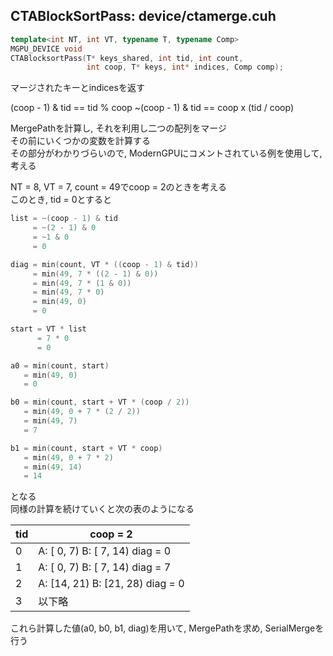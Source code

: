 ## CTABlockSortPass: device/ctamerge.cuh

```C++
template<int NT, int VT, typename T, typename Comp>
MGPU_DEVICE void
CTABlocksortPass(T* keys_shared, int tid, int count,
                 int coop, T* keys, int* indices, Comp comp);
```

マージされたキーとindicesを返す  

(coop - 1) & tid  == tid % coop
~(coop - 1) & tid == coop x (tid / coop)

MergePathを計算し, それを利用し二つの配列をマージ  
その前にいくつかの変数を計算する  
その部分がわかりづらいので, ModernGPUにコメントされている例を使用して, 考える  

NT = 8, VT = 7, count = 49でcoop = 2のときを考える  
このとき, tid = 0とすると   
```C++
list = ~(coop - 1) & tid  
     = ~(2 - 1) & 0  
     = ~1 & 0
     = 0

diag = min(count, VT * ((coop - 1) & tid))  
     = min(49, 7 * ((2 - 1) & 0))  
     = min(49, 7 * (1 & 0))  
     = min(49, 7 * 0)  
     = min(49, 0)  
     = 0  

start = VT * list  
      = 7 * 0
      = 0  

a0 = min(count, start)  
   = min(49, 0)  
   = 0  

b0 = min(count, start + VT * (coop / 2))  
   = min(49, 0 + 7 * (2 / 2))  
   = min(49, 7)  
   = 7  

b1 = min(count, start + VT * coop)  
   = min(49, 0 + 7 * 2)  
   = min(49, 14)  
   = 14  
```

となる  
同様の計算を続けていくと次の表のようになる

tid | coop = 2                           |
--- | ---------------------------------- |
0   | A: [ 0,  7)   B: [ 7, 14) diag = 0 | 
1   | A: [ 0,  7)   B: [ 7, 14) diag = 7 |
2   | A: [14, 21)   B: [21, 28) diag = 0 |
3   | 以下略                             |

これら計算した値(a0, b0, b1, diag)を用いて, MergePathを求め, SerialMergeを行う
